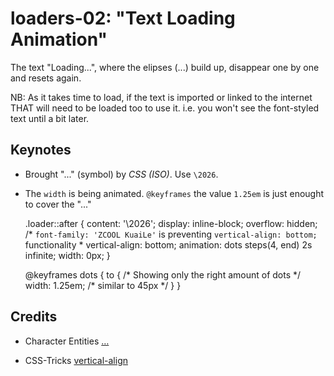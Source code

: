 # loaders-02: "Text Loading Animation"

The text "Loading...", where the elipses (...) build up, disappear one by one and resets again.

NB: As it takes time to load, if the text is imported or linked to the internet THAT will need to be loaded too to use it. i.e. you won't see the font-styled text until a bit later. 

## Keynotes

+ Brought "..." (symbol) by _CSS (ISO)_. Use `\2026`.

+ The `width` is being animated. `@keyframes` the value `1.25em` is just enought to cover the "..."

    .loader::after {
      content:  '\2026';
      display: inline-block;
      overflow: hidden;
      /* `font-family: 'ZCOOL KuaiLe'` is
      preventing `vertical-align: bottom;` functionality \*
      vertical-align: bottom;
      animation: dots steps(4, end) 2s infinite;
      width: 0px;
    }

    @keyframes dots {
      to {
        /* Showing only the right amount of dots \*/
        width: 1.25em; /* similar to 45px \*/
      }
    }

## Credits

- Character Entities [&hellip;](https://brajeshwar.me/entities/)

- CSS-Tricks [vertical-align](https://css-tricks.com/almanac/properties/v/vertical-align/)

